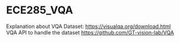 # ECE285_VQA
   
Explanation about VQA Dataset: https://visualqa.org/download.html   
VQA API to handle the dataset https://github.com/GT-vision-lab/VQA
